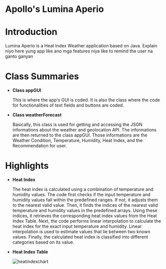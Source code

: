 # Apollo's Lumina Aperio
# Introduction
<p>Lumina Aperio is a Heat Index Weather application based on Java. Explain niyo here yung app like ano mga features niya like to remind the user na ganto ganyan </p>


# Class Summaries
- **Class appGUI**
  <p>This is where the app's GUI is coded. It is also the class where the code for functionalities of text fields and buttons are coded.</p>
- **Class weatherForecast**
  <p>Basically, this class is used for getting and accessing the JSON informations about the weather and geolocation API. The informations are then returned to the class appGUI. Those informations are the Weather Condition, Temperature, Humidity, Heat Index, and the Recommendation for user.</p>

# Highlights
- **Heat Index**
  <p>The heat index is calculated using a combination of temperature and humidity values. The code first checks if the input temperature and humidity values fall within the predefined ranges. If not, it adjusts them to the nearest valid value. Then, it finds the indices of the nearest valid temperature and humidity values in the predefined arrays. Using these indices, it retrieves the corresponding heat index values from the Heat Index Table. Next, the code performs linear interpolation to calculate the heat index for the exact input temperature and humidity. Linear interpolation is used to estimate values that lie between two known values. Finally, the calculated heat index is classified into different categories based on its value.<p>

- **Heat Index Table**<p>
  ![heatindexchart](https://github.com/Allen-Pesigan/Apollo/assets/168507604/a9a33018-4ff3-45b4-8dd7-ba314fc52461)

